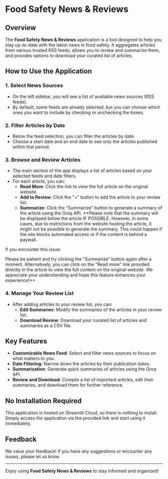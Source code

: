 # Food Safety News & Reviews

## Overview

The **Food Safety News & Reviews** application is a tool designed to help you stay up-to-date with the latest news in food safety. It aggregates articles from various trusted RSS feeds, allows you to review and summarize them, and provides options to download your curated list of articles.

## How to Use the Application

### 1. Select News Sources
- On the left sidebar, you will see a list of available news sources (RSS feeds). 
- By default, some feeds are already selected, but you can choose which ones you want to include by checking or unchecking the boxes.

### 2. Filter Articles by Date
- Below the feed selection, you can filter the articles by date.
- Choose a start date and an end date to see only the articles published within that period.

### 3. Browse and Review Articles
- The main section of the app displays a list of articles based on your selected feeds and date filters.
- For each article, you can:
  - **Read More**: Click the link to view the full article on the original website.
  - **Add to Review**: Click the "+" button to add the article to your review list.
  - **Summarize**: Click the "Summarize" button to generate a summary of the article using the Groq API. 
  **Please note that the summary will be displayed below the article IF POSSIBLE. However, in some cases, due to restrictions from the website hosting the article, it might not be possible to generate the summary. This could happen if the site blocks automated access or if the content is behind a paywall.

If you encounter this issue:

Please be patient and try clicking the "Summarize" button again after a moment.
Alternatively, you can click on the "Read more" link provided directly in the article to view the full content on the original website.
We appreciate your understanding and hope this feature enhances your experience!** 

### 4. Manage Your Review List
- After adding articles to your review list, you can:
  - **Edit Summaries**: Modify the summaries of the articles in your review list.
  - **Download Review**: Download your curated list of articles and summaries as a CSV file.

## Key Features

- **Customizable News Feed**: Select and filter news sources to focus on what matters to you.
- **Date Filtering**: Narrow down the articles by their publication dates.
- **Summarization**: Generate quick summaries of articles using the Groq API.
- **Review and Download**: Compile a list of important articles, edit their summaries, and download them for further reference.

## No Installation Required

This application is hosted on Streamlit Cloud, so there is nothing to install. Simply access the application via the provided link and start using it immediately.

## Feedback

We value your feedback! If you have any suggestions or encounter any issues, please let us know.

---

Enjoy using **Food Safety News & Reviews** to stay informed and organized!

